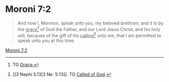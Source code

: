 # Moroni 7:2

> And now I, Mormon, speak unto you, my beloved brethren; and it is by the <u>grace</u>[^a] of God the Father, and our Lord Jesus Christ, and his holy will, because of the gift of his <u>calling</u>[^b] unto me, that I am permitted to speak unto you at this time.

[Moroni 7:2](https://www.churchofjesuschrist.org/study/scriptures/bofm/moro/7?lang=eng&id=p2#p2)


[^a]: TG [Grace.](https://www.churchofjesuschrist.org/study/scriptures/tg/grace?lang=eng)
[^b]: [[3 Nephi 5.13|3 Ne. 5:13]]. TG [Called of God](https://www.churchofjesuschrist.org/study/scriptures/tg/called-of-god?lang=eng).
